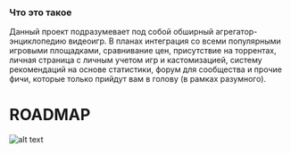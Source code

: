 ### Что это такое

Данный проект подразумевает под собой обширный агрегатор-энциклопедию видеоигр. В планах интеграция со всеми популярными игровыми площадками, сравнивание цен, присутствие на торрентах, личная страница с личным учетом игр и кастомизацией, систему рекомендаций на основе статистики, форум для сообщества и прочие фичи, которые только прийдут вам в голову (в рамках разумного). 

# ROADMAP

![alt text](https://s8.hostingkartinok.com/uploads/images/2020/06/1eb664d3927eeaaf3b06bf497cb1b9c6.png)
